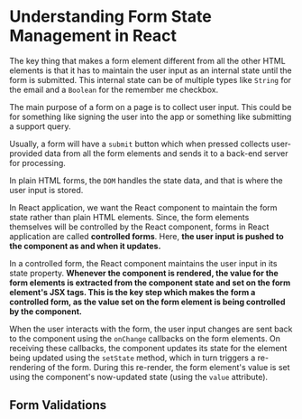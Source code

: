 # Understanding Form State Management in React

The key thing that makes a form element different from all the other HTML elements is that it has to maintain the user input as an internal state until the form is submitted. This internal state can be of multiple types like `String` for the email and a `Boolean` for the remember me checkbox.

The main purpose of a form on a page is to collect user input. This could be for something like signing the user into the app or something like submitting a support query.

Usually, a form will have a `submit` button which when pressed collects user-provided data from all the form elements and sends it to a back-end server for processing.

In plain HTML forms, the `DOM` handles the state data, and that is where the user input is stored.

In React application, we want the React component to maintain the form state rather than plain HTML elements. Since, the form elements themselves will be controlled by the React component, forms in React application are called **controlled forms**. Here, **the user input is pushed to the component as and when it updates.**

In a controlled form, the React component maintains the user input in its state property. **Whenever the component is rendered, the value for the form elements is extracted from the component state and set on the form element's JSX tags. This is the key step which makes the form a controlled form, as the value set on the form element is being controlled by the component.**

When the user interacts with the form, the user input changes are sent back to the component using the `onChange` callbacks on the form elements. On receiving these callbacks, the component updates its state for the element being updated using the `setState` method, which in turn triggers a re-rendering of the form. During this re-render, the form element's value is set using the component's now-updated state (using the `value` attribute).

## Form Validations
